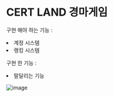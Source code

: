 # CERT LAND 경마게임

구현 해야 하는 기능 :
    <li> 계정 시스템
    <li> 랭킹 시스템
    

구현 한 기능 : 
    <li> 말달리는 기능 
        
        
![image](https://user-images.githubusercontent.com/43310141/126055551-4c6091b6-8aab-4d06-9ef0-bed2d8ed9ddf.png)

